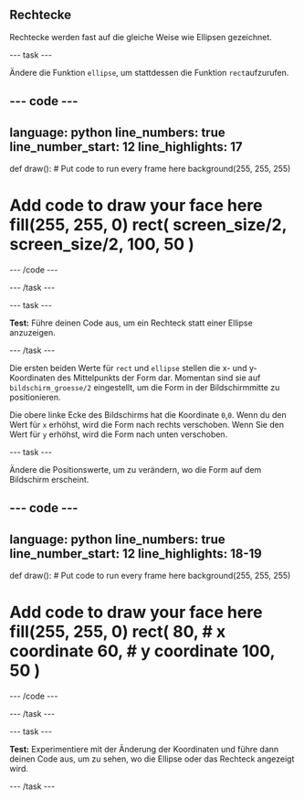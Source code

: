 ## Rechtecke

Rechtecke werden fast auf die gleiche Weise wie Ellipsen gezeichnet.

--- task ---

Ändere die Funktion `ellipse`, um stattdessen die Funktion `rect`aufzurufen.

--- code ---
---
language: python line_numbers: true line_number_start: 12
line_highlights: 17
---

def draw(): # Put code to run every frame here background(255, 255, 255)  
# Add code to draw your face here fill(255, 255, 0) rect( screen_size/2, screen_size/2, 100, 50 )

--- /code ---

--- /task ---

--- task ---

**Test:** Führe deinen Code aus, um ein Rechteck statt einer Ellipse anzuzeigen.

--- /task ---

Die ersten beiden Werte für `rect` und `ellipse` stellen die x- und y-Koordinaten des Mittelpunkts der Form dar. Momentan sind sie auf `bildschirm_groesse/2` eingestellt, um die Form in der Bildschirmmitte zu positionieren.

Die obere linke Ecke des Bildschirms hat die Koordinate `0`,`0`. Wenn du den Wert für `x` erhöhst, wird die Form nach rechts verschoben. Wenn Sie den Wert für `y` erhöhst, wird die Form nach unten verschoben.


--- task ---

Ändere die Positionswerte, um zu verändern, wo die Form auf dem Bildschirm erscheint.

--- code ---
---
language: python line_numbers: true line_number_start: 12
line_highlights: 18-19
---

def draw(): # Put code to run every frame here background(255, 255, 255)  
# Add code to draw your face here fill(255, 255, 0) rect( 80, # x coordinate 60, # y coordinate 100, 50 )

--- /code ---

--- /task ---

--- task ---

**Test:** Experimentiere mit der Änderung der Koordinaten und führe dann deinen Code aus, um zu sehen, wo die Ellipse oder das Rechteck angezeigt wird.

--- /task ---
